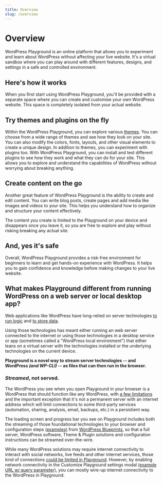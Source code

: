 ```yaml
---
title: Overview
slug: /overview
---
```


# Overview

WordPress Playground is an online platform that allows you to experiment and learn about WordPress without affecting your live website. It's a virtual sandbox where you can play around with different features, designs, and settings in a safe and controlled environment.

## Here's how it works

When you first start using WordPress Playground, you'll be provided with a separate space where you can create and customise your own WordPress website. This space is completely isolated from your actual website.

## Try themes and plugins on the fly

Within the WordPress Playground, you can explore various [themes](https://developer.wordpress.org/themes/getting-started/what-is-a-theme/). You can choose from a wide range of themes and see how they look on your site. You can also modify the colors, fonts, layouts, and other visual elements to create a unique design.
In addition to themes, you can experiment with plugins too. With WordPress Playground, you can install and test different plugins to see how they work and what they can do for your site. This allows you to explore and understand the capabilities of WordPress without worrying about breaking anything.

## Create content on the go

Another great feature of WordPress Playground is the ability to create and edit content. You can write blog posts, create pages and add media like images and videos to your site. This helps you understand how to organize and structure your content effectively.

The content you create is limited to the Playground on your device and disappears once you leave it, so you are free to explore and play without risking breaking any actual site.

## And, yes it's safe

Overall, WordPress Playground provides a risk-free environment for beginners to learn and get hands-on experience with WordPress. It helps you to gain confidence and knowledge before making changes to your live website.

## What makes Playground different from running WordPress on a web server or local desktop app?

Web applications like WordPress have long-relied on server technologies [to run logic](https://wordpress.github.io/wordpress-playground/architecture/wasm-php-overview) and [to store data](https://wordpress.github.io/wordpress-playground/architecture/wordpress#sqlite).

Using those technologies has meant either running an web server connected to the internet or using those technologies in a desktop service or app (sometimes called a "WordPress local environment") that either leans on a virtual server with the technologies installed or the underlying technologies on the current device.

**Playground is a novel way to stream server technologies -- and WordPress _(and WP-CLI)_ -- as files that can then run in the browser.**

### _Streamed_, not served.

The WordPress you see when you open Playground in your browser is a WordPress that should function like any WordPress, with [a few limitations](https://wordpress.github.io/wordpress-playground/limitations) and the important exception that it's not a permanent server with an internet address which will limit connections to some third-party services (automation, sharing, analysis, email, backups, etc.) in a persistient way.

The loading screen and progress bar you see on Playground includes both the streaming of those foundational technologies to your browser and configuration steps [(examples)](https://wordpress.github.io/wordpress-playground/blueprints-api/examples) from [WordPress Blueprints](https://github.com/WordPress/blueprints-library), so that a full server, WordPress software, Theme & Plugin solutions and configuration instructions can be streamed over-the-wire.

While many WordPress solutions may require internet connectivity to interact with social networks, live feeds and other internet services, those kind of connections [could be limited in Playground](https://wordpress.github.io/wordpress-playground/architecture/wasm-php-overview/#networking-support-varies-between-platforms). However, by enabling network connectivity in the Customize Playground settings modal [(example URL w/ query parameter)](https://playground.wordpress.net/?networking=yes), you can mostly wire-up internet connectivity to the WordPress in Playground.
